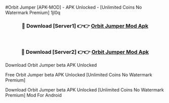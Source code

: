 #Orbit Jumper [APK-MOD] - APK Unlocked - [Unlimited Coins No Watermark Premium] 1jl0q



<div align="center">

<h3>🔴 Download [Server1] 👉👉 <a href="https://momento.my/?title=Orbit_Jumper">Orbit Jumper Mod Apk</a></h3><br>

<h3>🔴 Download [Server2] 👉👉 <a href="https://momento.my/?title=Orbit_Jumper">Orbit Jumper Mod Apk</a></h3>
</div>



Download Orbit Jumper beta APK Unlocked

Free Orbit Jumper beta APK Unlocked [Unlimited Coins No Watermark Premium]

Download Orbit Jumper beta APK Unlocked [Unlimited Coins No Watermark Premium] Mod For Android

